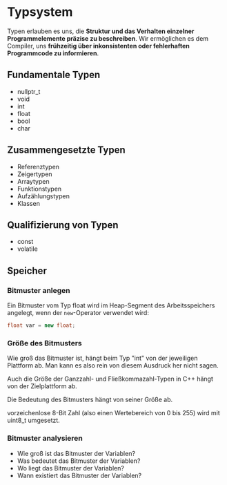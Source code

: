 # Typsystem

Typen erlauben es uns, die **Struktur und das Verhalten einzelner
Programmelemente präzise zu beschreiben**. Wir ermöglichen es dem Compiler,
uns **frühzeitig über inkonsistenten oder fehlerhaften Programmcode zu
informieren**.

## Fundamentale Typen

- nullptr_t
- void
- int
- float
- bool
- char

## Zusammengesetzte Typen

- Referenztypen 
- Zeigertypen 
- Arraytypen 
- Funktionstypen
- Aufzählungstypen
- Klassen

## Qualifizierung von Typen

- const
- volatile

## Speicher

### Bitmuster anlegen

Ein Bitmuster vom Typ float wird im Heap-Segment des Arbeitsspeichers
angelegt, wenn der ``new``-Operator verwendet wird:

````cpp
float var = new float;
````

### Größe des Bitmusters

Wie groß das Bitmuster ist, hängt beim Typ "int" von der jeweiligen Plattform ab.
Man kann es also rein von diesem Ausdruck her nicht sagen.

Auch die Größe der Ganzzahl- und Fließkommazahl-Typen in C++ hängt von der
Zielplattform ab.

Die Bedeutung des Bitmusters hängt von seiner Größe ab.

vorzeichenlose 8-Bit Zahl (also einen Wertebereich von 0 bis 255) wird mit
uint8_t umgesetzt.

### Bitmuster analysieren

- Wie groß ist das Bitmuster der Variablen?
- Was bedeutet das Bitmuster der Variablen?
- Wo liegt das Bitmuster der Variablen?
- Wann existiert das Bitmuster der Variablen?